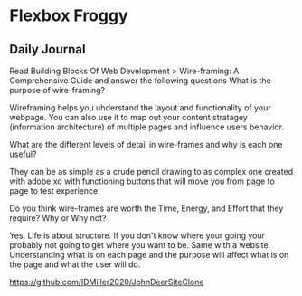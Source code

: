 # Flexbox Froggy

## Daily Journal
Read Building Blocks Of Web Development > Wire-framing: A Comprehensive Guide and answer the following questions
What is the purpose of wire-framing?

Wireframing helps you uhderstand the layout and functionality of your webpage. You can also use it to map out your content stratagey (information architecture) of multiple pages and influence users behavior. 

What are the different levels of detail in wire-frames and why is each one useful?

They can be as simple as a crude pencil drawing to as complex one created with adobe xd with functioning buttons that will move you from page to page to test experience.


Do you think wire-frames are worth the Time, Energy, and Effort that they require? Why or Why not?

Yes. Life is about structure. If you don't know where your going your probably not going to get where you want to be. Same with a website. Understanding what is on each page and the purpose will affect what is on the page and what the user will do.


https://github.com/IDMiller2020/JohnDeerSiteClone 